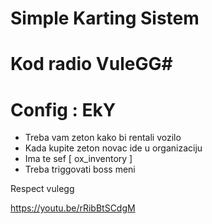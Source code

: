 # Simple Karting Sistem

# Kod radio VuleGG# 

# Config : EkY


- Treba vam zeton kako bi rentali vozilo
- Kada kupite zeton novac ide u organizaciju
- Ima te sef [ ox_inventory ]
- Treba triggovati boss meni

Respect vulegg


https://youtu.be/rRibBtSCdgM
